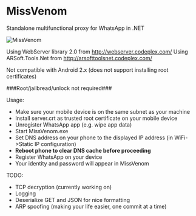 MissVenom
=========

Standalone multifunctional proxy for WhatsApp in .NET

![MissVenom](https://dl.dropboxusercontent.com/u/68235039/venom.jpg)

Using WebServer library 2.0 from http://webserver.codeplex.com/
Using ARSoft.Tools.Net from http://arsofttoolsnet.codeplex.com/

Not compatible with Android 2.x (does not support installing root certificates)

###Root/jailbread/unlock not required###

Usage:
- Make sure your mobile device is on the same subnet as your machine
- Install server.crt as trusted root certificate on your mobile device
- Unregister WhatsApp app (e.g. wipe app data)
- Start MissVenom.exe
- Set DNS address on your phone to the displayed IP address (in WiFi->Static IP configuration)
- **Reboot phone to clear DNS cache before proceeding**
- Register WhatsApp on your device
- Your identity and password will appear in MissVenom

TODO:
- TCP decryption (currently working on)
- Logging
- Deserialize GET and JSON for nice formatting
- ARP spoofing (making your life easier, one commit at a time)
